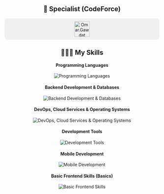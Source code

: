 <h2 align="center">🥇 Specialist (CodeForce)</h2>

<p align="center" style="background-color: #f0f0f0; padding: 10px; border-radius: 10px;">
  <a href="https://codeforces.com/profile/Omar.Gawdat" target="blank">
    <img align="center" src="https://raw.githubusercontent.com/rahuldkjain/github-profile-readme-generator/master/src/images/icons/Social/codeforces.svg" alt="Omar.Gawdat" height="50" width="50" />
  </a>
</p>

<h2 align="center">🧑🏼‍💻 My Skills</h2>

<h4 align="center">Programming Languages</h4>
<p align="center">
  <img src="https://skillicons.dev/icons?i=python,java,cpp,bash,dart" alt="Programming Languages" />
</p>

<h4 align="center">Backend Development & Databases</h4>
<p align="center">
  <img src="https://skillicons.dev/icons?i=django,spring,mysql,postgresql,sqlite" alt="Backend Development & Databases" />
</p>

<h4 align="center">DevOps, Cloud Services & Operating Systems</h4>
<p align="center">
  <img src="https://skillicons.dev/icons?i=aws,heroku,docker,nginx,linux" alt="DevOps, Cloud Services & Operating Systems" />
</p>

<h4 align="center">Development Tools</h4>
<p align="center">
  <img src="https://skillicons.dev/icons?i=git,github,vscode,vim,postman,idea" alt="Development Tools" />
</p>


<h4 align="center">Mobile Development </h4>
<p align="center">
  <img src="https://skillicons.dev/icons?i=flutter,androidstudio" alt="Mobile Development" />
</p>


<h4 align="center">Basic Frontend Skills (Basics)</h4>
<p align="center">
  <img src="https://skillicons.dev/icons?i=html,css,js" alt="Basic Frontend Skills" />
</p>

